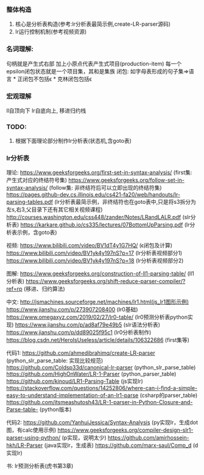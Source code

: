 ### 整体构造
1. 核心是分析表构造(参考:lr分析表最简示例,create-LR-parser源码)
2. lr运行控制机制(参考视频资源)

### 名词理解:
句柄就是产生式右部
加上小原点代表产生式项目(production-item)
每一个epsilon闭包状态就是一个项目集，其和是集族
闭包: 如字母表形成的句子集=>语言
    * 正闭包不包括ϵ
    * 克林闭包包括ϵ

### 宏观理解
ll自顶向下
lr自底向上, 移进归约栈

### TODO:
1. 根据下面理论部分制作lr分析表(状态机,含goto表)

### lr分析表
理论:
https://www.geeksforgeeks.org/first-set-in-syntax-analysis/ (first集: 产生式对应的终结符号集)
https://www.geeksforgeeks.org/follow-set-in-syntax-analysis/ (follow集: 非终结符后可以立即出现的终结符集)
https://pages.github-dev.cs.illinois.edu/cs421-fa20/web/handouts/lr-parsing-tables.pdf (lr分析表最简示例，非终结符也在goto表中,只是将s3拆分为左s,右3,父目录下还有其它相关视频课程)
http://courses.washington.edu/css448/zander/Notes/LRandLALR.pdf (slr分析表)
https://karkare.github.io/cs335/lectures/07BottomUpParsing.pdf (lr分析表示例，含goto表)

视频:
https://www.bilibili.com/video/BV1dT4y1G7HQ/ (ϵ闭包及计算)
https://www.bilibili.com/video/BV1yk4y197nS?p=17 (lr分析表视频部分1)
https://www.bilibili.com/video/BV1yk4y197nS?p=18 (lr分析表视频部分2)

图解:
https://www.geeksforgeeks.org/construction-of-ll1-parsing-table/ (ll1分析表)
https://www.geeksforgeeks.org/shift-reduce-parser-compiler/?ref=rp (移进、归约算法)

中文:
http://jsmachines.sourceforge.net/machines/lr1.html(js_lr1图形示例)
https://www.jianshu.com/p/273907208400 (lr0基础)
https://www.omegaxyz.com/2019/02/27/lr0-table/ (lr0预测分析表python实现)
https://www.jianshu.com/p/ad8af79e49b5 (slr语法分析表)
https://www.jianshu.com/p/dd89025f95c1 (lr0分析表制作)
https://blog.csdn.net/HeroIsUseless/article/details/106322686 (first集等)

代码1:
https://github.com/ahmedibrahimq/create-LR-parser (python_slr_parse_table: 实现比较规范)
https://github.com/Coldsp33d/canonical-lr-parser (python_slr_parse_table)
https://github.com/HighOnWater/LR-1-Parser (python_parser_table)
https://github.com/kinoud/LR1-Parsing-Table (js实现lr)
https://stackoverflow.com/questions/14252806/where-can-i-find-a-simple-easy-to-understand-implementation-of-an-lr1-parse (csharp的parser_table)
https://github.com/itsmeashutosh43/LR-1-parser-in-Python-Closure-and-Parse-table- (python版本)


代码2:
https://github.com/YanhuiJessica/Syntax-Analysis (py实现lr，生成dot图，有calc使用示例)
https://www.geeksforgeeks.org/compiler-design-slr1-parser-using-python/ (p实现，说明太少)
https://github.com/amirhossein-hkh/LR-Parser     (java实现lr，生成表)
https://github.com/marx-saul/Comp_d              (d实现lr)

书:
lr预测分析表(虎书第3章)